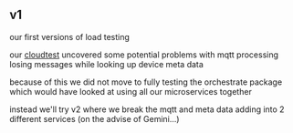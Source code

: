 ## v1

our first versions of load testing

our [cloudtest](endtoendcloud) uncovered some potential problems 
with mqtt processing losing messages while looking up device meta data

because of this we did not move to fully testing the orchestrate package 
which would have looked at using all our microservices together

instead we'll try v2 where we break the mqtt and meta data adding into 2 different services
(on the advise of Gemini...)